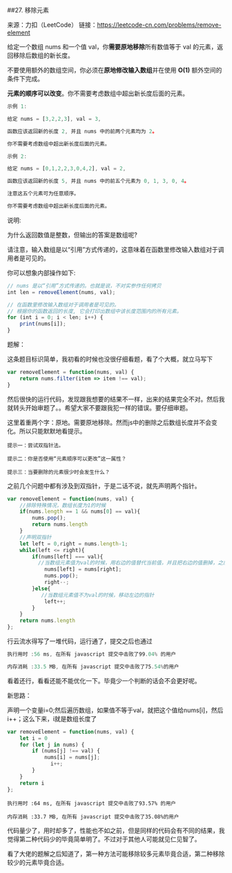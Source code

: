##27. 移除元素

来源：力扣（LeetCode）
链接：https://leetcode-cn.com/problems/remove-element



给定一个数组 nums 和一个值 val，你**需要原地移除**所有数值等于 val 的元素，返回移除后数组的新长度。

不要使用额外的数组空间，你必须在**原地修改输入数组**并在使用 **O(1)** 额外空间的条件下完成。

**元素的顺序可以改变**。你不需要考虑数组中超出新长度后面的元素。

```js
示例 1:

给定 nums = [3,2,2,3], val = 3,

函数应该返回新的长度 2, 并且 nums 中的前两个元素均为 2。

你不需要考虑数组中超出新长度后面的元素。
```



```js
示例 2:

给定 nums = [0,1,2,2,3,0,4,2], val = 2,

函数应该返回新的长度 5, 并且 nums 中的前五个元素为 0, 1, 3, 0, 4。

注意这五个元素可为任意顺序。

你不需要考虑数组中超出新长度后面的元素。
```



说明:

为什么返回数值是整数，但输出的答案是数组呢?

请注意，输入数组是以“引用”方式传递的，这意味着在函数里修改输入数组对于调用者是可见的。

你可以想象内部操作如下:

```js
// nums 是以“引用”方式传递的。也就是说，不对实参作任何拷贝
int len = removeElement(nums, val);

// 在函数里修改输入数组对于调用者是可见的。
// 根据你的函数返回的长度, 它会打印出数组中该长度范围内的所有元素。
for (int i = 0; i < len; i++) {
    print(nums[i]);
}
```





题解：

这条题目标识简单，我初看的时候也没很仔细看题，看了个大概，就立马写下

```js
var removeElement = function(nums, val) {
	return nums.filter(item => item !== val);
}
```

然后很快的运行代码，发现跟我想要的结果不一样，出来的结果完全不对。然后我就转头开始审题了。。希望大家不要跟我犯一样的错误。要仔细审题。

这里着重两个字：原地。需要原地移除。然而js中的删除之后数组长度并不会变化。所以只能默默地看提示。

```
提示一：尝试双指针法。

提示二：你是否使用“元素顺序可以更改”这一属性？

提示三：当要删除的元素很少时会发生什么？
```

之前几个问题中都有涉及到双指针，于是二话不说，就先声明两个指针。

```js
var removeElement = function(nums, val) {
    //排除特殊情况，数组长度为1的时候
    if(nums.length == 1 && nums[0] == val){
        nums.pop();
        return nums.length
    }
  	//声明双指针
    let left = 0,right = nums.length-1;
    while(left <= right){
        if(nums[left] === val){
          //当数组元素值为val的时候，用右边的值替代当前值，并且把右边的值删掉，之后移动指针
            nums[left] = nums[right];
            nums.pop();
            right--;
        }else{
           //当数组元素值不为val的时候，移动左边的指针
            left++;
        }
    }
    return nums.length
};
```

行云流水得写了一堆代码，运行通了，提交之后也通过

```js
执行用时 :56 ms, 在所有 javascript 提交中击败了99.04% 的用户

内存消耗 :33.5 MB, 在所有 javascript 提交中击败了75.54%的用户
```

看着还行，看看还能不能优化一下。毕竟少一个判断的话会不会更好呢。



新思路：

声明一个变量i=0;然后遍历数组，如果值不等于val，就把这个值给nums[i]，然后i++；这么下来，i就是数组长度了

```js
var removeElement = function(nums, val) {
    let i = 0
    for (let j in nums) {
        if (nums[j] !== val) {
            nums[i] = nums[j];
	          i++;
        }
    }
    return i
};
```

```
执行用时 :64 ms, 在所有 javascript 提交中击败了93.57% 的用户

内存消耗 :33.7 MB, 在所有 javascript 提交中击败了35.08%的用户
```



代码量少了，用时却多了，性能也不如之前，但是同样的代码会有不同的结果，我觉得第二种代码少的毕竟简单明了。不过对于其他人可能就见仁见智了。

看了大佬的题解之后知道了，第一种方法可能移除较多元素毕竟合适，第二种移除较少的元素毕竟合适。